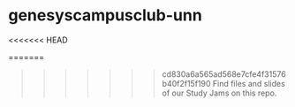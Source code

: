 # genesyscampusclub-unn
<<<<<<< HEAD

=======
>>>>>>> cd830a6a565ad568e7cfe4f31576b40f2f15f190
Find files and slides of our Study Jams on this repo.

